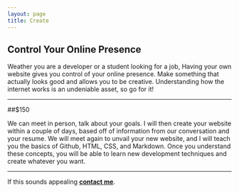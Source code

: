 ```yaml
---
layout: page
title: Create
---
```


## Control Your Online Presence
Weather you are a developer or a student looking for a job, Having your own website gives you control of your online presence. Make something that actually looks good and allows you to be creative. Understanding how the internet works is an undeniable asset, so go for it! 

---
##$150

We can meet in person, talk about your goals. I will then create your website within a couple of days, based off of information from our conversation and your resume. We will meet again to unvail your new website, and I will teach you the basics of Github, HTML, CSS, and Markdown. Once you understand these concepts, you will be able to learn new development techniques and create whatever you want.

---
If this sounds appealing [**contact me**](/contact).